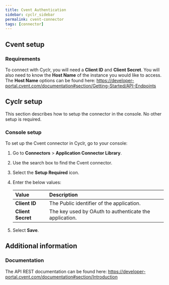 ```yaml
---
title: Cvent Authentication
sidebar: cyclr_sidebar
permalink: cvent-connector
tags: [connector]
---
```


## Cvent setup

### Requirements

To connect with Cyclr, you will need a **Client ID** and **Client Secret**.
You will also need to know the **Host Name** of the instance you would like to access.
The **Host Name** options can be found here: 
https://developer-portal.cvent.com/documentation#section/Getting-Started/API-Endpoints

## Cyclr setup
This section describes how to setup the connector in the console. No other setup is required.

### Console setup

To set up the Cvent connector in Cyclr, go to your console:

1. Go to **Connectors** > **Application Connector Library**.

2. Use the search box to find the Cvent connector.

3. Select the **Setup Required** icon.

4. Enter the below values:

   | Value              | Description                                 |
   | :----------------- | :------------------------------------------ |
   | **Client ID**      | The Public identifier of the application.                            |
   | **Client Secret** | The key used by OAuth to authenticate the application.                                                           |

7. Select **Save**.

## Additional information
### Documentation

The API REST documentation can be found here:
https://developer-portal.cvent.com/documentation#section/Introduction